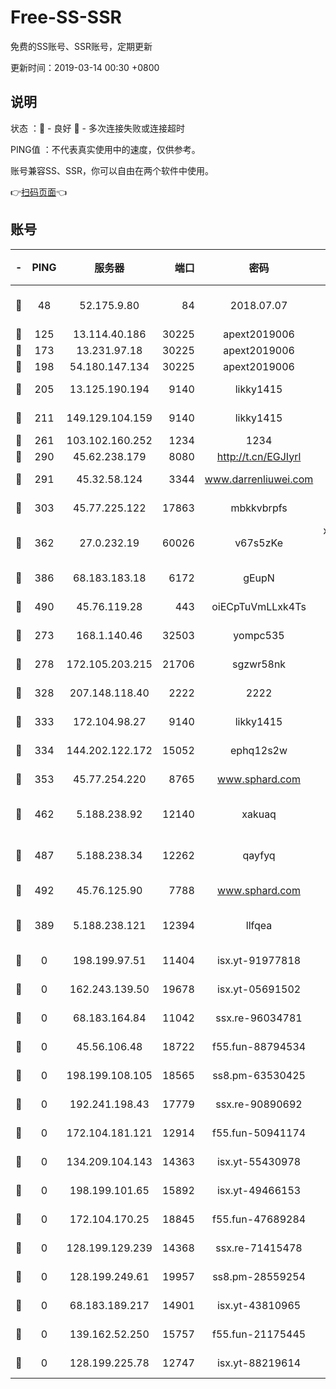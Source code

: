 # Free-SS-SSR

免费的SS账号、SSR账号，定期更新

更新时间：2019-03-14 00:30 +0800

## 说明

状态     ：🙂 - 良好 🙁 - 多次连接失败或连接超时

PING值   ：不代表真实使用中的速度，仅供参考。

账号兼容SS、SSR，你可以自由在两个软件中使用。

👉[扫码页面](https://liesauer.github.io/Free-SS-SSR/)👈

## 账号

|-|PING|服务器|端口|密码|加密方式|区域|
|:----:|:----:|:-----:|-----:|:----:|:----:|:----:|
|🙂|48|52.175.9.80|84|2018.07.07|chacha20-ietf-poly1305|HK|
|🙂|125|13.114.40.186|30225|apext2019006|chacha20|JP|
|🙂|173|13.231.97.18|30225|apext2019006|chacha20|JP|
|🙂|198|54.180.147.134|30225|apext2019006|chacha20|KR|
|🙂|205|13.125.190.194|9140|likky1415|aes-256-cfb|KR|
|🙂|211|149.129.104.159|9140|likky1415|aes-256-cfb|HK|
|🙂|261|103.102.160.252|1234|1234|rc4-md5|JP|
|🙂|290|45.62.238.179|8080|http://t.cn/EGJIyrl|rc4-md5|CA|
|🙂|291|45.32.58.124|3344|www.darrenliuwei.com|aes-256-cfb|JP|
|🙂|303|45.77.225.122|17863|mbkkvbrpfs|aes-256-cfb|GB|
|🙂|362|27.0.232.19|60026|v67s5zKe|xchacha20-ietf-poly1305|HK|
|🙂|386|68.183.183.18|6172|gEupN|aes-256-cfb|SG|
|🙂|490|45.76.119.28|443|oiECpTuVmLLxk4Ts|aes-256-cfb|AU|
|🙂|273|168.1.140.46|32503|yompc535|aes-256-cfb|AU|
|🙂|278|172.105.203.215|21706|sgzwr58nk|aes-256-cfb|JP|
|🙂|328|207.148.118.40|2222|2222|aes-256-cfb|SG|
|🙂|333|172.104.98.27|9140|likky1415|aes-256-cfb|JP|
|🙂|334|144.202.122.172|15052|ephq12s2w|aes-256-cfb|US|
|🙂|353|45.77.254.220|8765|www.sphard.com|aes-256-cfb|SG|
|🙂|462|5.188.238.92|12140|xakuaq|chacha20-ietf-poly1305|BR|
|🙂|487|5.188.238.34|12262|qayfyq|chacha20-ietf-poly1305|BR|
|🙂|492|45.76.125.90|7788|www.sphard.com|aes-256-cfb|AU|
|🙁|389|5.188.238.121|12394|llfqea|chacha20-ietf-poly1305|BR|
|🙁|0|198.199.97.51|11404|isx.yt-91977818|aes-256-cfb|US|
|🙁|0|162.243.139.50|19678|isx.yt-05691502|aes-256-cfb|US|
|🙁|0|68.183.164.84|11042|ssx.re-96034781|aes-256-cfb|US|
|🙁|0|45.56.106.48|18722|f55.fun-88794534|aes-256-cfb|US|
|🙁|0|198.199.108.105|18565|ss8.pm-63530425|aes-256-cfb|US|
|🙁|0|192.241.198.43|17779|ssx.re-90890692|aes-256-cfb|US|
|🙁|0|172.104.181.121|12914|f55.fun-50941174|aes-256-cfb|SG|
|🙁|0|134.209.104.143|14363|isx.yt-55430978|aes-256-cfb|SG|
|🙁|0|198.199.101.65|15892|isx.yt-49466153|aes-256-cfb|US|
|🙁|0|172.104.170.25|18845|f55.fun-47689284|aes-256-cfb|SG|
|🙁|0|128.199.129.239|14368|ssx.re-71415478|aes-256-cfb|SG|
|🙁|0|128.199.249.61|19957|ss8.pm-28559254|aes-256-cfb|SG|
|🙁|0|68.183.189.217|14901|isx.yt-43810965|aes-256-cfb|SG|
|🙁|0|139.162.52.250|15757|f55.fun-21175445|aes-256-cfb|SG|
|🙁|0|128.199.225.78|12747|isx.yt-88219614|aes-256-cfb|SG|
